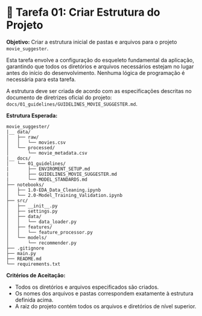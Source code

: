 # 📜 Tarefa 01: Criar Estrutura do Projeto

**Objetivo:** Criar a estrutura inicial de pastas e arquivos para o projeto `movie_suggester`.

Esta tarefa envolve a configuração do esqueleto fundamental da aplicação, garantindo que todos os diretórios e arquivos necessários estejam no lugar antes do início do desenvolvimento. Nenhuma lógica de programação é necessária para esta tarefa.

A estrutura deve ser criada de acordo com as especificações descritas no documento de diretrizes oficial do projeto: `docs/01_guidelines/GUIDELINES_MOVIE_SUGGESTER.md`.

**Estrutura Esperada:**

```
movie_suggester/
|__ data/
│   ├── raw/
│   │   └── movies.csv
│   └── processed/
│       └── movie_metadata.csv
|__ docs/
│   └── 01_guidelines/
|       ├── ENVIROMENT_SETUP.md
|       ├── GUIDELINES_MOVIE_SUGGESTER.md
|       └── MODEL_STANDARDS.md
├── notebooks/
│   ├── 1.0-EDA_Data_Cleaning.ipynb
│   └── 2.0-Model_Training_Validation.ipynb
├── src/
│   ├── __init__.py
│   ├── settings.py
│   ├── data/
│   │   └── data_loader.py
│   ├── features/
│   │   └── feature_processor.py
│   └── models/
│       └── recommender.py
├── .gitignore
├── main.py
├── README.md
└── requirements.txt
```

**Critérios de Aceitação:**
- Todos os diretórios e arquivos especificados são criados.
- Os nomes dos arquivos e pastas correspondem exatamente à estrutura definida acima.
- A raiz do projeto contém todos os arquivos e diretórios de nível superior.
